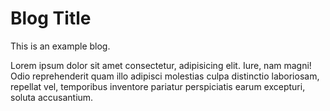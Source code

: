 # Blog Title

This is an example blog.

Lorem ipsum dolor sit amet consectetur, adipisicing elit. Iure, nam magni! Odio reprehenderit quam illo adipisci molestias culpa distinctio laboriosam, repellat vel, temporibus inventore pariatur perspiciatis earum excepturi, soluta accusantium.